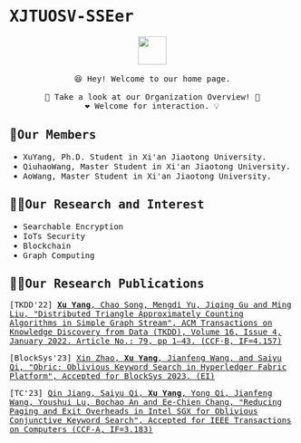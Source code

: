 # <samp>XJTUOSV-SSEer</samp>

<p align="center">
  <img src="https://user-images.githubusercontent.com/5679180/79618120-0daffb80-80be-11ea-819e-d2b0fa904d07.gif" width="50px">
  <br><br />
  <samp>
    😆 Hey! Welcome to our home page.
    <br />
    <br /> 🍉 Take a look at our Organization Overview!  🌱
    <br /> ❤️ Welcome for interaction. 💡
    <br /> 
  </samp>
</p>



## 🧙<samp>Our Members</samp>
* <samp>XuYang, Ph.D. Student in Xi'an Jiaotong University.</samp>
* <samp>QiuhaoWang, Master Student in Xi'an Jiaotong University.</samp>
* <samp>AoWang, Master Student in Xi'an Jiaotong University.</samp>

## 🙋‍♀️<samp>Our Research and Interest</samp>

* <samp>Searchable Encryption</samp>
* <samp>IoTs Security</samp>
* <samp>Blockchain</samp>
* <samp>Graph Computing</samp>

## 👩‍💻<samp>Our Research Publications</samp>
<samp>[TKDD'22] [**Xu Yang**, Chao Song, Mengdi Yu, Jiqing Gu and Ming Liu, "Distributed Triangle Approximately Counting Algorithms in Simple Graph Stream", ACM Transactions on Knowledge Discovery from Data (TKDD), Volume 16, Issue 4, January 2022. Article No.: 79, pp 1–43. (CCF-B, IF=4.157)](https://dl.acm.org/doi/10.1145/3494562)</samp>

<samp>[BlockSys'23] [Xin Zhao, **Xu Yang**, Jianfeng Wang, and Saiyu Qi, "Obric: Oblivious Keyword Search in Hyperledger Fabric Platform", Accepted for BlockSys 2023. (EI)](https://...)</samp>

<samp>[TC'23] [Qin Jiang, Saiyu Qi, **Xu Yang**, Yong Qi, Jianfeng Wang, Youshui Lu, Bochao An and Ee-Chien Chang, "Reducing Paging and Exit Overheads in Intel SGX for Oblivious Conjunctive Keyword Search", Accepted for IEEE Transactions on Computers (CCF-A, IF=3.183)](https://...)</samp>
